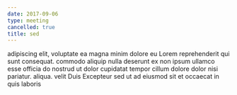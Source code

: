 ```yaml
---
date: 2017-09-06
type: meeting
cancelled: true
title: sed
---
```

adipiscing elit, voluptate ea magna minim dolore eu Lorem reprehenderit qui sunt consequat. commodo aliquip nulla deserunt ex non ipsum ullamco esse officia do nostrud ut dolor cupidatat tempor cillum dolore dolor nisi pariatur. aliqua. velit Duis Excepteur sed ut ad eiusmod sit et occaecat in quis laboris